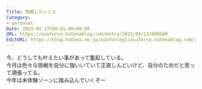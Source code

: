 ```yaml
---
Title: 挑戦したいこと
Category:
- personal
Date: 2023-04-13T00:01:00+09:00
URL: https://asuforce.hatenablog.com/entry/2023/04/13/000100
EditURL: https://blog.hatena.ne.jp/asuforcegt/asuforce.hatenablog.com/atom/entry/4207112889980757612
---
```


今、どうしても叶えたい事があって奮起している。  
今月は色々な挑戦を自分に強いいていて正直しんどいけど、自分のためだと思って頑張ってる。  
今年は未体験ゾーンに踏み込んでいくぞー
